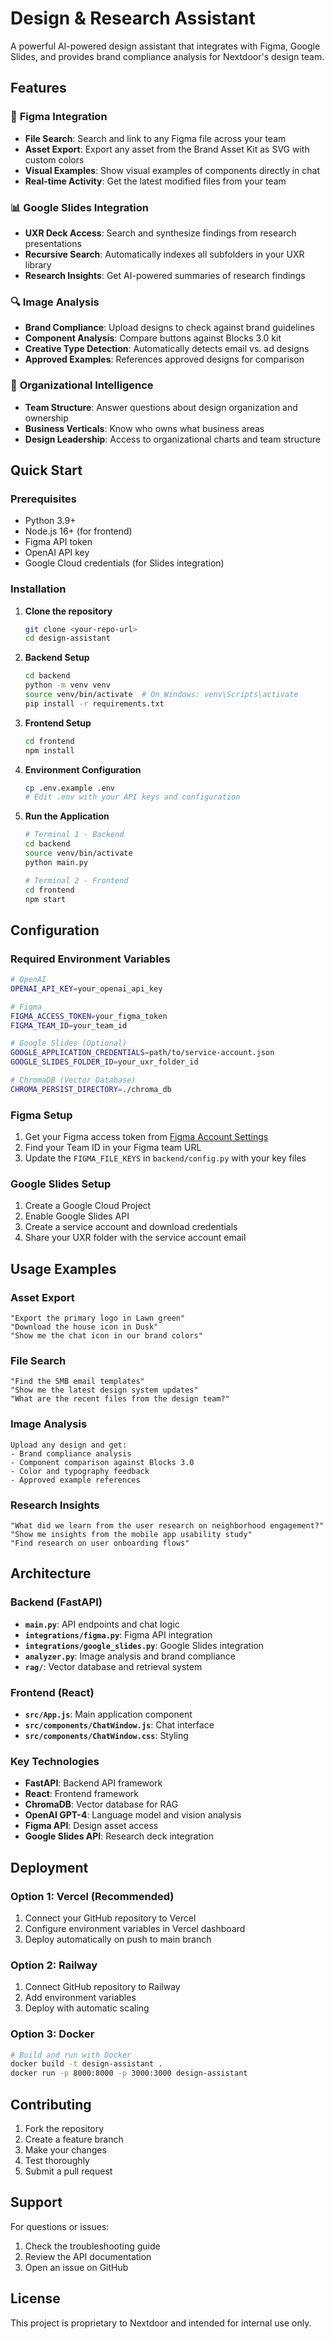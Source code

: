# Design & Research Assistant

A powerful AI-powered design assistant that integrates with Figma, Google Slides, and provides brand compliance analysis for Nextdoor's design team.

## Features

### 🎨 **Figma Integration**
- **File Search**: Search and link to any Figma file across your team
- **Asset Export**: Export any asset from the Brand Asset Kit as SVG with custom colors
- **Visual Examples**: Show visual examples of components directly in chat
- **Real-time Activity**: Get the latest modified files from your team

### 📊 **Google Slides Integration**
- **UXR Deck Access**: Search and synthesize findings from research presentations
- **Recursive Search**: Automatically indexes all subfolders in your UXR library
- **Research Insights**: Get AI-powered summaries of research findings

### 🔍 **Image Analysis**
- **Brand Compliance**: Upload designs to check against brand guidelines
- **Component Analysis**: Compare buttons against Blocks 3.0 kit
- **Creative Type Detection**: Automatically detects email vs. ad designs
- **Approved Examples**: References approved designs for comparison

### 🏢 **Organizational Intelligence**
- **Team Structure**: Answer questions about design organization and ownership
- **Business Verticals**: Know who owns what business areas
- **Design Leadership**: Access to organizational charts and team structure

## Quick Start

### Prerequisites
- Python 3.9+
- Node.js 16+ (for frontend)
- Figma API token
- OpenAI API key
- Google Cloud credentials (for Slides integration)

### Installation

1. **Clone the repository**
   ```bash
   git clone <your-repo-url>
   cd design-assistant
   ```

2. **Backend Setup**
   ```bash
   cd backend
   python -m venv venv
   source venv/bin/activate  # On Windows: venv\Scripts\activate
   pip install -r requirements.txt
   ```

3. **Frontend Setup**
   ```bash
   cd frontend
   npm install
   ```

4. **Environment Configuration**
   ```bash
   cp .env.example .env
   # Edit .env with your API keys and configuration
   ```

5. **Run the Application**
   ```bash
   # Terminal 1 - Backend
   cd backend
   source venv/bin/activate
   python main.py

   # Terminal 2 - Frontend
   cd frontend
   npm start
   ```

## Configuration

### Required Environment Variables

```bash
# OpenAI
OPENAI_API_KEY=your_openai_api_key

# Figma
FIGMA_ACCESS_TOKEN=your_figma_token
FIGMA_TEAM_ID=your_team_id

# Google Slides (Optional)
GOOGLE_APPLICATION_CREDENTIALS=path/to/service-account.json
GOOGLE_SLIDES_FOLDER_ID=your_uxr_folder_id

# ChromaDB (Vector Database)
CHROMA_PERSIST_DIRECTORY=./chroma_db
```

### Figma Setup
1. Get your Figma access token from [Figma Account Settings](https://www.figma.com/developers/api#authentication)
2. Find your Team ID in your Figma team URL
3. Update the `FIGMA_FILE_KEYS` in `backend/config.py` with your key files

### Google Slides Setup
1. Create a Google Cloud Project
2. Enable Google Slides API
3. Create a service account and download credentials
4. Share your UXR folder with the service account email

## Usage Examples

### Asset Export
```
"Export the primary logo in Lawn green"
"Download the house icon in Dusk"
"Show me the chat icon in our brand colors"
```

### File Search
```
"Find the SMB email templates"
"Show me the latest design system updates"
"What are the recent files from the design team?"
```

### Image Analysis
```
Upload any design and get:
- Brand compliance analysis
- Component comparison against Blocks 3.0
- Color and typography feedback
- Approved example references
```

### Research Insights
```
"What did we learn from the user research on neighborhood engagement?"
"Show me insights from the mobile app usability study"
"Find research on user onboarding flows"
```

## Architecture

### Backend (FastAPI)
- **`main.py`**: API endpoints and chat logic
- **`integrations/figma.py`**: Figma API integration
- **`integrations/google_slides.py`**: Google Slides integration
- **`analyzer.py`**: Image analysis and brand compliance
- **`rag/`**: Vector database and retrieval system

### Frontend (React)
- **`src/App.js`**: Main application component
- **`src/components/ChatWindow.js`**: Chat interface
- **`src/components/ChatWindow.css`**: Styling

### Key Technologies
- **FastAPI**: Backend API framework
- **React**: Frontend framework
- **ChromaDB**: Vector database for RAG
- **OpenAI GPT-4**: Language model and vision analysis
- **Figma API**: Design asset access
- **Google Slides API**: Research deck integration

## Deployment

### Option 1: Vercel (Recommended)
1. Connect your GitHub repository to Vercel
2. Configure environment variables in Vercel dashboard
3. Deploy automatically on push to main branch

### Option 2: Railway
1. Connect GitHub repository to Railway
2. Add environment variables
3. Deploy with automatic scaling

### Option 3: Docker
```bash
# Build and run with Docker
docker build -t design-assistant .
docker run -p 8000:8000 -p 3000:3000 design-assistant
```

## Contributing

1. Fork the repository
2. Create a feature branch
3. Make your changes
4. Test thoroughly
5. Submit a pull request

## Support

For questions or issues:
1. Check the troubleshooting guide
2. Review the API documentation
3. Open an issue on GitHub

## License

This project is proprietary to Nextdoor and intended for internal use only.